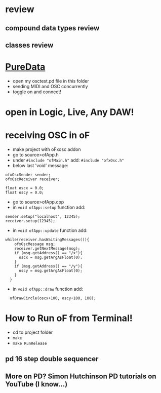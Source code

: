 # review

## compound data types review

## classes review

# [PureData](https://puredata.info/)
- open my osctest.pd file in this folder
- sending MIDI and OSC concurrently
- toggle on and connect!

# open in Logic, Live, Any DAW!

# receiving OSC in oF
- make project with oFxosc addon
- go to source>ofApp.h
- under `#include "ofMain.h"` add:
`#include "ofxOsc.h"`
- below last 'void' message:
```
ofxOscSender sender;
ofxOscReceiver receiver;

float oscx = 0.0;
float oscy = 0.0; 
```
- go to source>ofApp.cpp
- in `void ofApp::setup` function add:
```  
sender.setup("localhost", 12345);
receiver.setup(12345);
```
- in `void ofApp::update` function add:
``` 
while(receiver.hasWaitingMessages()){
    ofxOscMessage msg;
    receiver.getNextMessage(msg);
    if (msg.getAddress() == "/x"){
      oscx = msg.getArgAsFloat(0);
    }
    if (msg.getAddress() == "/y"){
      oscy = msg.getArgAsFloat(0);
    }
  }
```
- in `void ofApp::draw` function add:

`  ofDrawCircle(oscx+100, oscy+100, 100);`

# How to Run oF from Terminal!
- cd to project folder
- `make`
- `make RunRelease`

## pd 16 step double sequencer

## More on PD? Simon Hutchinson PD tutorials on YouTube (I know...)
